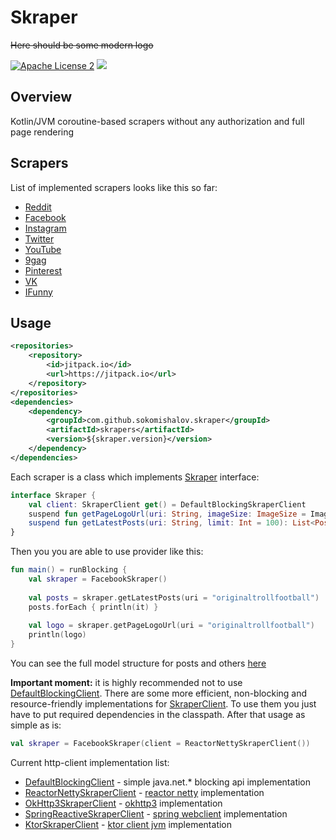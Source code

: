 Skraper
========
~~Here should be some modern logo~~

[![Apache License 2](https://img.shields.io/badge/license-ASF2-blue.svg)](https://www.apache.org/licenses/LICENSE-2.0.txt)
[![](https://jitpack.io/v/sokomishalov/skraper.svg)](https://jitpack.io/#sokomishalov/skraper)

## Overview
Kotlin/JVM coroutine-based scrapers without any authorization and full page rendering

## Scrapers
List of implemented scrapers looks like this so far:
- [Reddit](https://www.reddit.com)
- [Facebook](https://www.facebook.com)
- [Instagram](https://www.instagram.com)
- [Twitter](https://twitter.com)
- [YouTube](https://youtube.com)
- [9gag](https://9gag.com)
- [Pinterest](https://www.pinterest.com)
- [VK](https://vk.com)
- [IFunny](https://ifunny.co)

## Usage
```xml
<repositories>
    <repository>
        <id>jitpack.io</id>
        <url>https://jitpack.io</url>
    </repository>
</repositories>
<dependencies>
    <dependency>
        <groupId>com.github.sokomishalov.skraper</groupId>
        <artifactId>skrapers</artifactId>
        <version>${skraper.version}</version>
    </dependency>
</dependencies>
```

Each scraper is a class which implements [Skraper](skraper-core/src/main/kotlin/ru/sokomishalov/skraper/Skraper.kt) interface:
```kotlin
interface Skraper {
    val client: SkraperClient get() = DefaultBlockingSkraperClient
    suspend fun getPageLogoUrl(uri: String, imageSize: ImageSize = ImageSize.SMALL): String?
    suspend fun getLatestPosts(uri: String, limit: Int = 100): List<Post>
}
```

Then you you are able to use provider like this:
```kotlin
fun main() = runBlocking {
    val skraper = FacebookSkraper()
    
    val posts = skraper.getLatestPosts(uri = "originaltrollfootball")
    posts.forEach { println(it) }
    
    val logo = skraper.getPageLogoUrl(uri = "originaltrollfootball")
    println(logo)
}
```
You can see the full model structure for posts and others [here](skraper-core/src/main/kotlin/ru/sokomishalov/skraper/model)

**Important moment:** it is highly recommended not to use [DefaultBlockingClient](skraper-core/src/main/kotlin/ru/sokomishalov/skraper/client/jdk/DefaultBlockingSkraperClient.kt).
There are some more efficient, non-blocking and resource-friendly implementations for [SkraperClient](skraper-core/src/main/kotlin/ru/sokomishalov/skraper/SkraperClient.kt).
To use them you just have to put required dependencies in the classpath.
After that usage as simple as is:
```kotlin
val skraper = FacebookSkraper(client = ReactorNettySkraperClient())
``` 

Current http-client implementation list:
- [DefaultBlockingClient](skraper-core/src/main/kotlin/ru/sokomishalov/skraper/client/jdk/DefaultBlockingSkraperClient.kt) - simple java.net.* blocking api implementation
- [ReactorNettySkraperClient](skraper-core/src/main/kotlin/ru/sokomishalov/skraper/client/reactornetty/ReactorNettySkraperClient.kt) - [reactor netty](https://mvnrepository.com/artifact/io.projectreactor.netty/reactor-netty) implementation
- [OkHttp3SkraperClient](skraper-core/src/main/kotlin/ru/sokomishalov/skraper/client/okhttp3/OkHttp3SkraperClient.kt) - [okhttp3](https://mvnrepository.com/artifact/com.squareup.okhttp3/okhttp) implementation
- [SpringReactiveSkraperClient](skraper-core/src/main/kotlin/ru/sokomishalov/skraper/client/spring/SpringReactiveSkraperClient.kt) - [spring webclient](https://mvnrepository.com/artifact/org.springframework/spring-webflux) implementation
- [KtorSkraperClient](skraper-core/src/main/kotlin/ru/sokomishalov/skraper/client/ktor/KtorSkraperClient.kt) - [ktor client jvm](https://mvnrepository.com/artifact/io.ktor/ktor-client-core-jvm) implementation
